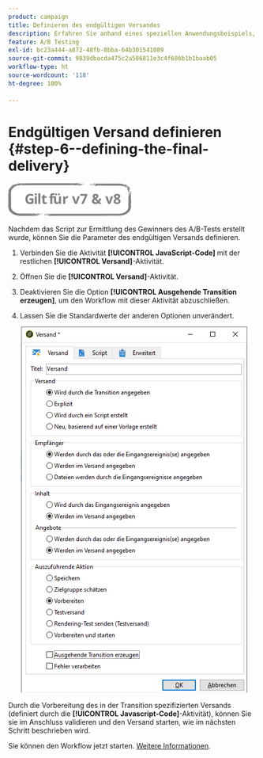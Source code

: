 ```yaml
---
product: campaign
title: Definieren des endgültigen Versandes
description: Erfahren Sie anhand eines speziellen Anwendungsbeispiels, wie Sie A/B-Tests durchführen
feature: A/B Testing
exl-id: bc23a444-a872-48fb-8bba-64b301541089
source-git-commit: 9839dbacda475c2a586811e3c4f686b1b1baab05
workflow-type: ht
source-wordcount: '118'
ht-degree: 100%

---
```


# Endgültigen Versand definieren {#step-6--defining-the-final-delivery}

![](../../assets/common.svg)

Nachdem das Script zur Ermittlung des Gewinners des A/B-Tests erstellt wurde, können Sie die Parameter des endgültigen Versands definieren.

1. Verbinden Sie die Aktivität **[!UICONTROL JavaScript-Code]** mit der restlichen **[!UICONTROL Versand]**-Aktivität.
1. Öffnen Sie die **[!UICONTROL Versand]**-Aktivität.
1. Deaktivieren Sie die Option **[!UICONTROL Ausgehende Transition erzeugen]**, um den Workflow mit dieser Aktivität abzuschließen.
1. Lassen Sie die Standardwerte der anderen Optionen unverändert.

   ![](assets/ab_test_final_delivery.png)

Durch die Vorbereitung des in der Transition spezifizierten Versands (definiert durch die **[!UICONTROL Javascript-Code]**-Aktivität), können Sie sie im Anschluss validieren und den Versand starten, wie im nächsten Schritt beschrieben wird.

Sie können den Workflow jetzt starten. [Weitere Informationen](a-b-testing-uc-start-workflow.md).
